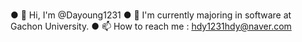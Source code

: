 ### 

<!--
**Dayoung1231/Dayoung1231** is a ✨ _special_ ✨ repository because its `README.md` (this file) appears on your GitHub profile.

Here are some ideas to get you started:

- 🔭 I’m currently working on ...
- 🌱 I’m currently learning ...
- 👯 I’m looking to collaborate on ...
- 🤔 I’m looking for help with ...
- 💬 Ask me about ...
- 📫 How to reach me: ...
- 😄 Pronouns: ...
- ⚡ Fun fact: ...
-->

● 👋 Hi, I'm @Dayoung1231
● 🌱 I'm currently majoring in software at Gachon University.
● 📫 How to reach me : hdy1231hdy@naver.com
